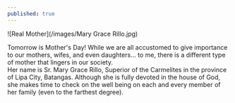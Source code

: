 ```yaml
---
published: true
---
```

![Real Mother](/images/Mary Grace Rillo.jpg)

Tomorrow is Mother's Day! While we are all accustomed to give importance to our mothers, wifes, and even daughters... to me, there is a different type of mother that lingers in our society.   
Her name is Sr. Mary Grace Rillo, Superior of the Carmelites in the province of Lipa City, Batangas. Although she is fully devoted in the house of God, she makes time to check on the well being on each and every member of her family (even to the farthest degree). 

